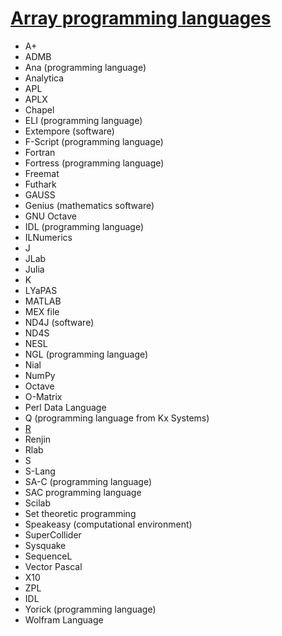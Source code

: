# [Array programming languages](https://en.wikipedia.org/wiki/Category:Array_programming_languages)

- A+
- ADMB
- Ana (programming language)
- Analytica
- APL
- APLX
- Chapel
- ELI (programming language)
- Extempore (software)
- F-Script (programming language)
- Fortran
- Fortress (programming language)
- Freemat
- Futhark
- GAUSS
- Genius (mathematics software)
- GNU Octave
- IDL (programming language)
- ILNumerics
- J
- JLab
- Julia
- K
- LYaPAS
- MATLAB
- MEX file
- ND4J (software)
- ND4S
- NESL
- NGL (programming language)
- Nial
- NumPy
- Octave
- O-Matrix
- Perl Data Language
- Q (programming language from Kx Systems)
- <a href="https://github.com/marcialwushuxxx/list-programming-language/blob/master/Array%20Languages/R.md" target="_blank">R</a>
- Renjin
- Rlab
- S
- S-Lang
- SA-C (programming language)
- SAC programming language
- Scilab
- Set theoretic programming
- Speakeasy (computational environment)
- SuperCollider
- Sysquake
- SequenceL
- Vector Pascal
- X10
- ZPL
- IDL
- Yorick (programming language)
- Wolfram Language